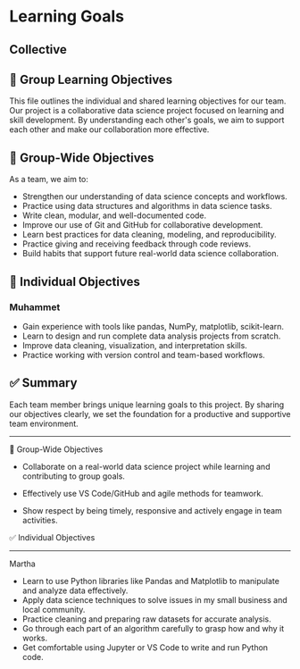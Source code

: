 # Learning Goals

## Collective

## 🧠 Group Learning Objectives

This file outlines the individual and shared learning objectives for our team.
Our project is a collaborative data science project focused on learning and
skill development. By understanding each other's goals, we aim to support each
other and make our collaboration more effective.

## 🌟 Group-Wide Objectives

As a team, we aim to:

- Strengthen our understanding of data science concepts and workflows.
- Practice using data structures and algorithms in data science tasks.
- Write clean, modular, and well-documented code.
- Improve our use of Git and GitHub for collaborative development.
- Learn best practices for data cleaning, modeling, and reproducibility.
- Practice giving and receiving feedback through code reviews.
- Build habits that support future real-world data science collaboration.

## 👤 Individual Objectives

### Muhammet

- Gain experience with tools like pandas, NumPy, matplotlib, scikit-learn.
- Learn to design and run complete data analysis projects from scratch.
- Improve data cleaning, visualization, and interpretation skills.
- Practice working with version control and team-based workflows.

## ✅ Summary

Each team member brings unique learning goals to this project. By sharing our
objectives clearly, we set the foundation for a productive and supportive team
environment.
_______________________________________________________________________
🌟 Group-Wide Objectives

- Collaborate on a real-world data science project while learning and
contributing to group goals.

- Effectively use VS Code/GitHub and agile methods for teamwork.

- Show respect by being timely, responsive and actively engage in team activities.

✅ Individual Objectives
_______________________________________________________________________

Martha

- Learn to use Python libraries like Pandas and Matplotlib to manipulate and analyze data effectively.
- Apply data science techniques to solve issues in my small business and local community.
- Practice cleaning and preparing raw datasets for accurate analysis.
- Go through each part of an algorithm carefully to grasp how and why it works.
- Get comfortable using Jupyter or VS Code to write and run Python code.
